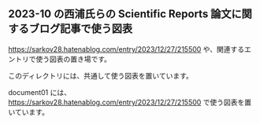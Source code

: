 ## 2023-10 の西浦氏らの Scientific Reports 論文に関するブログ記事で使う図表
https://sarkov28.hatenablog.com/entry/2023/12/27/215500
や、関連するエントリで使う図表の置き場です。

このディレクトリには、共通して使う図表を置いています。

document01 には、https://sarkov28.hatenablog.com/entry/2023/12/27/215500 で使う図表を置いています。

